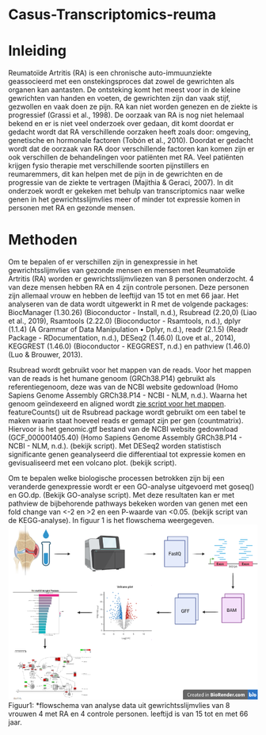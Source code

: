 # Casus-Transcriptomics-reuma
# Inleiding
Reumatoïde Artritis (RA) is een chronische auto-immuunziekte geassocieerd met een onstekingsproces dat zowel de gewrichten als organen kan aantasten. De ontsteking komt het meest voor in de kleine gewrichten van handen en voeten, de gewrichten zijn dan vaak stijf, gezwollen en vaak doen ze pijn. RA kan niet worden genezen en de ziekte is progressief (Grassi et al., 1998). 
De oorzaak van RA is nog niet helemaal bekend en er is niet veel onderzoek over gedaan, dit komt doordat er gedacht wordt dat RA verschillende oorzaken heeft zoals door: omgeving, genetische en hormonale factoren (Tobón et al., 2010).
Doordat er gedacht wordt dat de oorzaak van RA door verschillende factoren kan komen zijn er ook verschillen de behandelingen voor patiënten met RA. Veel patiënten krijgen fysio therapie met verschillende soorten pijnstillers en reumaremmers, dit kan helpen met de pijn in de gewrichten en de progressie van de ziekte te vertragen (Majithia & Geraci, 2007). 
In dit onderzoek wordt er gekeken met behulp van transcriptomics naar welke genen in het gewrichtsslijmvlies meer of minder tot expressie komen in personen met RA en gezonde mensen.

# Methoden 
Om te bepalen of er verschillen zijn in genexpressie in het gewrichtsslijmvlies van gezonde mensen en mensen met Reumatoïde Artritis (RA) worden er gewrichtsslijmvliezen van 8 personen onderzocht. 4 van deze mensen hebben RA en 4 zijn controle personen. Deze personen zijn allemaal vrouw en hebben de leeftijd van 15 tot en met 66 jaar. Het analyseren van de data wordt uitgewerkt in R met de volgende packages: BiocManager (1.30.26) (Bioconductor - Install, n.d.), Rsubread (2.20,0) (Liao et al., 2019), Rsamtools (2.22.0) (Bioconductor - Rsamtools, n.d.), dplyr (1.1.4) (A Grammar of Data Manipulation • Dplyr, n.d.), readr (2.1.5) (Readr Package - RDocumentation, n.d.), DESeq2 (1.46.0) (Love et al., 2014), KEGGREST (1.46.0) (Bioconductor - KEGGREST, n.d.) en pathview (1.46.0) (Luo & Brouwer, 2013).

Rsubread wordt gebruikt voor het mappen van de reads. Voor het mappen van de reads is het humane genoom (GRCh38.P14) gebruikt als referentiegenoom, deze was van de NCBI website gedownload (Homo Sapiens Genome Assembly GRCh38.P14 - NCBI - NLM, n.d.). Waarna het genoom geïndexeerd en aligned wordt [zie script voor het mappen](https://github.com/Casus-Transcriptomics-reuma/R_scripts/script_voor_mappen.R).
featureCounts() uit de Rsubread package wordt gebruikt om een tabel te maken waarin staat hoeveel reads er gemapt zijn per gen (countmatrix). Hiervoor is het genomic.gtf bestand van de NCBI website gedownload (GCF_000001405.40) (Homo Sapiens Genome Assembly GRCh38.P14 - NCBI - NLM, n.d.). (bekijk script).
Met DESeq2 worden statistisch significante genen geanalyseerd die differentiaal tot expressie komen en gevisualiseerd met een volcano plot. (bekijk script).

Om te bepalen welke biologische processen betrokken zijn bij een veranderde genexpressie wordt er een GO-analyse uitgevoerd met goseq() en GO.dp. (Bekijk GO-analyse script). Met deze resultaten kan er met pathview de bijbehorende pathways bekeken worden van genen met een fold change van <-2 en >2 en een P-waarde van <0.05. (bekijk script van de KEGG-analyse). In figuur 1 is het flowschema weergegeven.
![flowschema](./figuren/flowchart.png) 
<a id="Fig1">Figuur1:</a> 
*flowschema van analyse data uit gewrichtsslijmvlies van 8 vrouwen 4 met RA en 4 controle personen. leeftijd is van 15 tot en met 66 jaar.  
